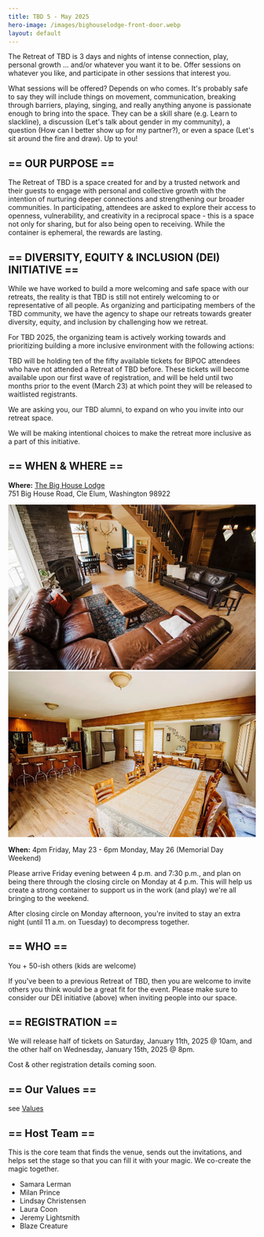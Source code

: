 ```yaml
---
title: TBD 5 - May 2025
hero-image: /images/bighouselodge-front-door.webp
layout: default
---
```



The Retreat of TBD is 3 days and nights of intense connection, play, personal growth ... and/or whatever you want it to be. Offer sessions on whatever you like, and participate in other sessions that interest you.

What sessions will be offered? Depends on who comes. It's probably safe to say they will include things on movement, communication, breaking through barriers, playing, singing, and really anything anyone is passionate enough to bring into the space. They can be a skill share (e.g. Learn to slackline), a discussion (Let's talk about gender in my community), a question (How can I better show up for my partner?), or even a space (Let's sit around the fire and draw). Up to you!


## == OUR PURPOSE ==

The Retreat of TBD is a space created for and by a trusted network and their guests to engage with personal and collective growth with the intention of nurturing deeper connections and strengthening our broader communities. In participating, attendees are asked to explore their access to openness, vulnerability, and creativity in a reciprocal space - this is a space not only for sharing, but for also being open to receiving. While the container is ephemeral, the rewards are lasting.

## == DIVERSITY, EQUITY & INCLUSION (DEI) INITIATIVE ==

While we have worked to build a more welcoming and safe space with our retreats, the reality is that TBD is still not entirely welcoming to or representative of all people. As organizing and participating members of the TBD community, we have the agency to shape our retreats towards greater diversity, equity, and inclusion by challenging how we retreat. 

For TBD 2025, the organizing team is actively working towards and prioritizing building a more inclusive environment with the following actions:

TBD will be holding ten of the fifty available tickets for BIPOC attendees who have not attended a Retreat of TBD before. These tickets will become available upon our first wave of registration, and will be held until two months prior to the event (March 23) at which point they will be released to waitlisted registrants. 

We are asking you, our TBD alumni, to expand on who you invite into our retreat space. 

We will be making intentional choices to make the retreat more inclusive as a part of this initiative.

## == WHEN & WHERE ==

**Where:** [The Big House Lodge](https://thebighouselodge.com/)<br/>
751 Big House Road, Cle Elum, Washington 98922

![](/images/bighouselodge-living-room.webp)
![](/images/bighouselodge-dining-room.webp)

**When:** 4pm Friday, May 23 - 6pm Monday, May 26 (Memorial Day Weekend)

Please arrive Friday evening between 4 p.m. and 7:30 p.m., and plan on being there through the closing circle on Monday at 4 p.m. This will help us create a strong container to support us in the work (and play) we're all bringing to the weekend.

After closing circle on Monday afternoon, you're invited to stay an extra night (until 11 a.m. on Tuesday) to decompress together.

## == WHO ==

You + 50-ish others (kids are welcome)

If you've been to a previous Retreat of TBD, then you are welcome to invite others you think would be a great fit for the event. Please make sure to consider our DEI initiative (above) when inviting people into our space.  

## == REGISTRATION ==

We will release half of tickets on Saturday, January 11th, 2025 @ 10am, and the other half on Wednesday, January 15th, 2025 @ 8pm.

Cost & other registration details coming soon.

## == Our Values ==

see [Values](/values.html)

## == Host Team ==

This is the core team that finds the venue, sends out the invitations, and helps set the stage so that you can fill it with your magic. We co-create the magic together.

- Samara Lerman
- Milan Prince
- Lindsay Christensen
- Laura Coon
- Jeremy Lightsmith
- Blaze Creature
